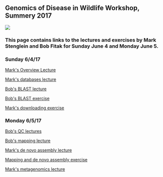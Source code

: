 ## Genomics of Disease in Wildlife Workshop, Summery 2017

<img src="http://gdwworkshop.colostate.edu/media/sites/131/2016/11/GDW.png">

### This page contains links to the lectures and exercises by Mark Stenglein and Bob Fitak for Sunday June 4 and Monday June 5.  

### Sunday 6/4/17

[Mark's Overview Lecture](./lectures/Stenglein_introduction_to_genomics_and_sequencing_lecture.pdf)

[Mark's databases lecture](./lectures/Stenglein_databases_lecture.pdf)

[Bob's BLAST lecture]()

[Bob's BLAST exercise](./Mapping_Assembly/Blast_exercise.md)

[Mark's downloading exercise](download_exercise.md)

### Monday 6/5/17

[Bob's QC lectures]()

[Bob's mapping lecture]()

[Mark's de novo assembly lecture](./lectures/Stenglein_de_novo_assembly_lecture.pdf)

[Mapping and de novo assembly exercise](./Mapping_Assembly/mapping_assembly_exercise.md)

[Mark's metagenomics lecture](./lectures/Stenglein_metagenomics_lecture.pdf)

